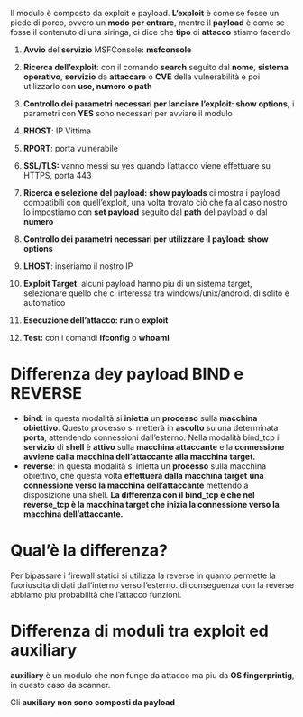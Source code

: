 Il modulo è composto da exploit e payload. **L’exploit** è come se fosse un piede di porco, ovvero un **modo per entrare**, mentre il **payload** è come se fosse il contenuto di una siringa, ci dice che **tipo** di **attacco** stiamo facendo

1. **Avvio** del **servizio** MSFConsole: **msfconsole**
2. **Ricerca dell’exploit**:  con il comando **search** seguito dal **nome**, **sistema operativo**, **servizio** da **attaccare** o **CVE** della vulnerabilità e poi utilizzarlo con **use, numero o path**
3. **Controllo dei parametri necessari per lanciare l’exploit: show options,** i parametri con **YES** sono necessari per avviare il modulo
4. **RHOST**: IP Vittima
5. **RPORT**: porta vulnerabile
6. **SSL/TLS:** vanno messi su yes quando l’attacco viene effettuare su HTTPS, porta 443
7. **Ricerca e selezione del payload: show payloads** ci mostra i payload compatibili con quell’exploit, una volta trovato ciò che fa al caso nostro lo impostiamo con **set payload** seguito dal **path** del payload o dal **numero**
8. **Controllo dei parametri necessari per utilizzare il payload: show options** 
9. **LHOST**: inseriamo il nostro IP
10. **Exploit Target**: alcuni payload hanno piu di un sistema target, selezionare quello che ci interessa tra windows/unix/android. di solito è automatico 


1. **Esecuzione dell’attacco: run** o **exploit**
2. **Test:** con i comandi **ifconfig** o **whoami**

# Differenza dey payload BIND e REVERSE

- **bind:** in questa modalità si **inietta** un **processo** sulla **macchina obiettivo**. Questo processo si metterà in **ascolto** su una determinata **porta**, attendendo connessioni dall’esterno. Nella modalità bind_tcp il **servizio** di **shell** è **attivo** sulla **macchina attaccante** e la **connessione avviene dalla macchina dell’attaccante alla macchina target.**
- **reverse**: in questa modalità si inietta un **processo** sulla macchina obiettivo, che questa volta **effettuerà dalla macchina target** **una connessione verso la macchina dell’attaccante** mettendo a disposizione una shell. **La differenza con il bind_tcp è che nel reverse_tcp è la macchina target che inizia la connessione verso la macchina dell’attaccante.**

# Qual’è la differenza?

Per bipassare i firewall statici si utilizza la reverse in quanto permette la fuoriuscita di dati dall’interno verso l’esterno. di conseguenza con la reverse abbiamo piu probabilità che l’attacco funzioni.

# Differenza di moduli tra exploit ed auxiliary

**auxiliary** è un modulo che non funge da attacco ma piu da **OS fingerprintig**, in questo caso da scanner.

Gli **auxiliary non sono composti da payload**
